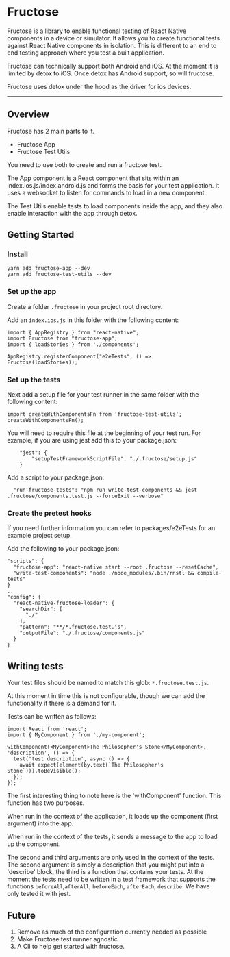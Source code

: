 # Fructose

Fructose is a library to enable functional testing of React Native components in a device or simulator. It allows you to create functional tests against React Native components in isolation. This is different to an end to end testing approach where you test a built application.

Fructose can technically support both Android and iOS. At the moment it is limited by detox to iOS. Once detox has Android support, so will fructose.

Fructose uses detox under the hood as the driver for ios devices.

---

## Overview

Fructose has 2 main parts to it. 
  - Fructose App
  - Fructose Test Utils

You need to use both to create and run a fructose test.

The App component is a React component that sits within an index.ios.js/index.android.js and forms the basis for your test application. It uses a websocket to listen for commands to load in a new component.

The Test Utils enable tests to load components inside the app, and they also enable interaction with the app through detox.

## Getting Started

### Install

```
yarn add fructose-app --dev
yarn add fructose-test-utils --dev
```

### Set up the app

Create a folder `.fructose` in your project root directory.

Add an `index.ios.js` in this folder with the following content:

```
import { AppRegistry } from "react-native";
import Fructose from "fructose-app";
import { loadStories } from './components';

AppRegistry.registerComponent("e2eTests", () => Fructose(loadStories));
```

### Set up the tests

Next add a setup file for your test runner in the same folder with the following content:

```
import createWithComponentsFn from 'fructose-test-utils';
createWithComponentsFn();
```

You will need to require this file at the beginning of your test run. For example, if you are using jest add this to your package.json:

```
	"jest": {
		"setupTestFrameworkScriptFile": "./.fructose/setup.js"
	}
```

Add a script to your package.json: 

```
  "run-fructose-tests": "npm run write-test-components && jest .fructose/components.test.js --forceExit --verbose"
```

### Create the pretest hooks

If you need further information you can refer to packages/e2eTests for an example project setup.

Add the following to your package.json:

```
"scripts": {
  "fructose-app": "react-native start --root .fructose --resetCache",
  "write-test-components": "node ./node_modules/.bin/rnstl && compile-tests"
}
..
"config": {
  "react-native-fructose-loader": {
    "searchDir": [
      "./"
    ],
    "pattern": "**/*.fructose.test.js",
    "outputFile": "./.fructose/components.js"
  }
}
```

## Writing tests

Your test files should be named to match this glob: `*.fructose.test.js`.

At this moment in time this is not configurable, though we can add the functionality if there is a demand for it.

Tests can be written as follows:
```
import React from 'react';
import { MyComponent } from './my-component';

withComponent(<MyComponent>The Philosopher's Stone</MyComponent>, 'description', () => {
  test('test description', async () => {
    await expect(element(by.text(`The Philosopher's Stone`))).toBeVisible();
  });
});
```

The first interesting thing to note here is the 'withComponent' function. This function has two purposes.

When run in the context of the application, it loads up the component (first argument) into the app.

When run in the context of the tests, it sends a message to the app to load up the component.

The second and third arguments are only used in the context of the tests. The second argument is simply a description that you might put into a 'describe' block, the third is a function that contains your tests. At the moment the tests need to be written in a test framework that supports the functions `beforeAll`,`afterAll`, `beforeEach`, `afterEach`, `describe`. We have only tested it with jest.

## Future
  
  1. Remove as much of the configuration currently needed as possible 
  2. Make Fructose test runner agnostic.
  3. A Cli to help get started with fructose.
